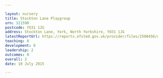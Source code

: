 ```yaml
---

layout: nursery
title: Stockton Lane Playgroup
urn: 321590
postcode: YO31 1JG
address: Stockton Lane, York, North Yorkshire, YO31 1JG
latestReportUrl: https://reports.ofsted.gov.uk/provider/files/2500456/urn/321590.pdf
teaching: 0
development: 0
leadership: 2
outcomes: 0
overall: 2
date: 10 July 2015

---
```

